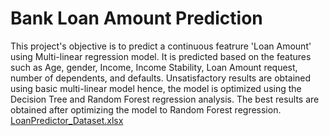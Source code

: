 # Bank Loan Amount Prediction
This project's objective is to predict a continuous featrure 'Loan Amount' using Multi-linear regression model. It is predicted based on the features such as 
Age, gender, Income, Income Stability, Loan Amount request, number of dependents, and defaults. Unsatisfactory results are obtained using basic multi-linear model hence, the model is optimized using the Decision Tree and Random Forest regression analysis. The best results are obtained after optimizing the model to Random Forest regression.
[LoanPredictor_Dataset.xlsx](https://github.com/PrashantWaghela24/Loan-Amount-Prediction-Analysis/files/7916314/LoanPredictor_Dataset.xlsx)
